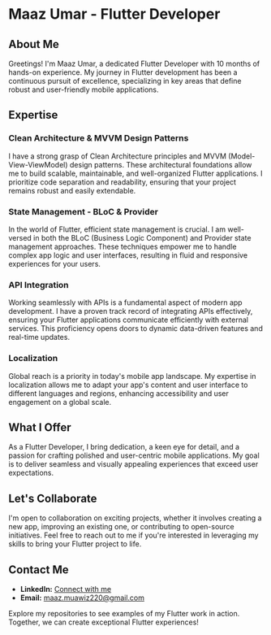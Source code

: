 # Maaz Umar - Flutter Developer

## About Me

Greetings! I'm Maaz Umar, a dedicated Flutter Developer with 10 months of hands-on experience. My journey in Flutter development has been a continuous pursuit of excellence, specializing in key areas that define robust and user-friendly mobile applications.

## Expertise

### Clean Architecture & MVVM Design Patterns

I have a strong grasp of Clean Architecture principles and MVVM (Model-View-ViewModel) design patterns. These architectural foundations allow me to build scalable, maintainable, and well-organized Flutter applications. I prioritize code separation and readability, ensuring that your project remains robust and easily extendable.

### State Management - BLoC & Provider

In the world of Flutter, efficient state management is crucial. I am well-versed in both the BLoC (Business Logic Component) and Provider state management approaches. These techniques empower me to handle complex app logic and user interfaces, resulting in fluid and responsive experiences for your users.

### API Integration

Working seamlessly with APIs is a fundamental aspect of modern app development. I have a proven track record of integrating APIs effectively, ensuring your Flutter applications communicate efficiently with external services. This proficiency opens doors to dynamic data-driven features and real-time updates.

### Localization

Global reach is a priority in today's mobile app landscape. My expertise in localization allows me to adapt your app's content and user interface to different languages and regions, enhancing accessibility and user engagement on a global scale.

## What I Offer

As a Flutter Developer, I bring dedication, a keen eye for detail, and a passion for crafting polished and user-centric mobile applications. My goal is to deliver seamless and visually appealing experiences that exceed user expectations.

## Let's Collaborate

I'm open to collaboration on exciting projects, whether it involves creating a new app, improving an existing one, or contributing to open-source initiatives. Feel free to reach out to me if you're interested in leveraging my skills to bring your Flutter project to life.

## Contact Me

- **LinkedIn:** [Connect with me](https://www.linkedin.com/in/maaz-umar-5b16b6195/)
- **Email:** [maaz.muawiz220@gmail.com](mailto:maaz.muawiz20@gmail.com)

Explore my repositories to see examples of my Flutter work in action. Together, we can create exceptional Flutter experiences!

<!--
MaazU-Dev/MaazU-Dev is a ✨ special ✨ repository because its README.md (this file) appears on your GitHub profile.
You can click the Preview link to take a look at your changes.
-->
